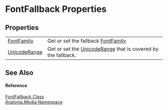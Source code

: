 # FontFallback Properties




## Properties
<table>
<tr>
<td><a href="P_Avalonia_Media_FontFallback_FontFamily">FontFamily</a></td>
<td>Get or set the fallback <a href="P_Avalonia_Media_FontFallback_FontFamily">FontFamily</a></td>
</tr>
<tr>
<td><a href="P_Avalonia_Media_FontFallback_UnicodeRange">UnicodeRange</a></td>
<td>Get or set the <a href="P_Avalonia_Media_FontFallback_UnicodeRange">UnicodeRange</a> that is covered by the fallback.</td>
</tr>
</table>

## See Also


#### Reference
<a href="T_Avalonia_Media_FontFallback">FontFallback Class</a>  
<a href="N_Avalonia_Media">Avalonia.Media Namespace</a>  
